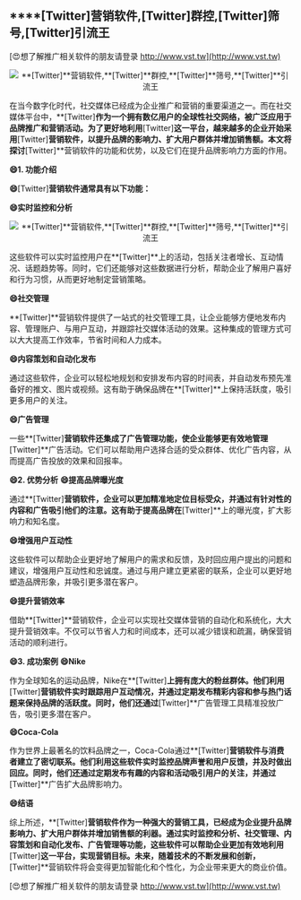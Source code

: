 ## ****[Twitter]**营销软件,**[Twitter]**群控,**[Twitter]**筛号,**[Twitter]**引流王**

[😍想了解推广相关软件的朋友请登录 http://www.vst.tw](http://www.vst.tw)

 <center><img src="https://vst.tw/MP4/tuiguang/png/0.png" alt="**[Twitter]**营销软件,**[Twitter]**群控,**[Twitter]**筛号,**[Twitter]**引流王"></center>

在当今数字化时代，社交媒体已经成为企业推广和营销的重要渠道之一。而在社交媒体平台中，**[Twitter]**作为一个拥有数亿用户的全球性社交网络，被广泛应用于品牌推广和营销活动。为了更好地利用**[Twitter]**这一平台，越来越多的企业开始采用**[Twitter]**营销软件，以提升品牌的影响力、扩大用户群体并增加销售额。本文将探讨**[Twitter]**营销软件的功能和优势，以及它们在提升品牌影响力方面的作用。

**😄1. 功能介绍**

**😄**[Twitter]**营销软件通常具有以下功能：**

**😄实时监控和分析**

 <center><img src="https://vst.tw/MP4/tuiguang/png/4.png" alt="**[Twitter]**营销软件,**[Twitter]**群控,**[Twitter]**筛号,**[Twitter]**引流王"></center>

这些软件可以实时监控用户在**[Twitter]**上的活动，包括关注者增长、互动情况、话题趋势等。同时，它们还能够对这些数据进行分析，帮助企业了解用户喜好和行为习惯，从而更好地制定营销策略。

**😄社交管理**

**[Twitter]**营销软件提供了一站式的社交管理工具，让企业能够方便地发布内容、管理账户、与用户互动，并跟踪社交媒体活动的效果。这种集成的管理方式可以大大提高工作效率，节省时间和人力成本。

**😄内容策划和自动化发布**

通过这些软件，企业可以轻松地规划和安排发布内容的时间表，并自动发布预先准备好的推文、图片或视频。这有助于确保品牌在**[Twitter]**上保持活跃度，吸引更多用户的关注。

**😄广告管理**

一些**[Twitter]**营销软件还集成了广告管理功能，使企业能够更有效地管理**[Twitter]**广告活动。它们可以帮助用户选择合适的受众群体、优化广告内容，从而提高广告投放的效果和回报率。

**😄2. 优势分析**
**😄提高品牌曝光度**

通过**[Twitter]**营销软件，企业可以更加精准地定位目标受众，并通过有针对性的内容和广告吸引他们的注意。这有助于提高品牌在**[Twitter]**上的曝光度，扩大影响力和知名度。

**😄增强用户互动性**

这些软件可以帮助企业更好地了解用户的需求和反馈，及时回应用户提出的问题和建议，增强用户互动性和忠诚度。通过与用户建立更紧密的联系，企业可以更好地塑造品牌形象，并吸引更多潜在客户。

**😄提升营销效率**

借助**[Twitter]**营销软件，企业可以实现社交媒体营销的自动化和系统化，大大提升营销效率。不仅可以节省人力和时间成本，还可以减少错误和疏漏，确保营销活动的顺利进行。

**😄3. 成功案例**
**😄Nike**

作为全球知名的运动品牌，Nike在**[Twitter]**上拥有庞大的粉丝群体。他们利用**[Twitter]**营销软件实时跟踪用户互动情况，并通过定期发布精彩内容和参与热门话题来保持品牌的活跃度。同时，他们还通过**[Twitter]**广告管理工具精准投放广告，吸引更多潜在客户。

**😄Coca-Cola**

作为世界上最著名的饮料品牌之一，Coca-Cola通过**[Twitter]**营销软件与消费者建立了密切联系。他们利用这些软件实时监控品牌声誉和用户反馈，并及时做出回应。同时，他们还通过定期发布有趣的内容和活动吸引用户的关注，并通过**[Twitter]**广告扩大品牌影响力。

**😄结语**

综上所述，**[Twitter]**营销软件作为一种强大的营销工具，已经成为企业提升品牌影响力、扩大用户群体并增加销售额的利器。通过实时监控和分析、社交管理、内容策划和自动化发布、广告管理等功能，这些软件可以帮助企业更加有效地利用**[Twitter]**这一平台，实现营销目标。未来，随着技术的不断发展和创新，**[Twitter]**营销软件将会变得更加智能化和个性化，为企业带来更大的商业价值。

[😍想了解推广相关软件的朋友请登录 http://www.vst.tw](http://www.vst.tw)



